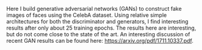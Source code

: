 Here I build generative adversarial networks (GANs) to construct fake images of faces using the CelebA dataset. Using relative simple architectures for both the discriminator and generators, I find interesting results after only about 25 training epochs. The results here are interesting, but do not come close to the state of the art. An interesting discussion of recent GAN results can be found here: https://arxiv.org/pdf/1711.10337.pdf.